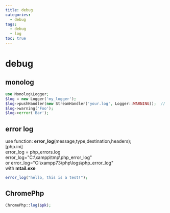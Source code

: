 ```yaml
---
title: debug
categories:
  - debug
tags:
  - debug
  - log
toc: true
---
```


# debug

## monolog

```php
use Monolog\Logger;
$log = new Logger('my_logger');
$log->pushHandler(new StreamHandler('your.log', Logger::WARNING));  // file name, current dir
$log->warning('Foo');
$log->error('Bar');
```

## error log

use function:  **error\_log**\(message,type,destination,headers\);   
\[php.ini\]   
error\_log = php\_errors.log   
error\_log="C:\xampp\tmp\php\_error\_log"   
or error\_log="C:\xampp73\php\logs\php\_error\_log"  
with **mtail.exe**

```php
error_log("hello, this is a test!");
```

## ChromePhp

```php
ChromePhp::log($pk);
```

